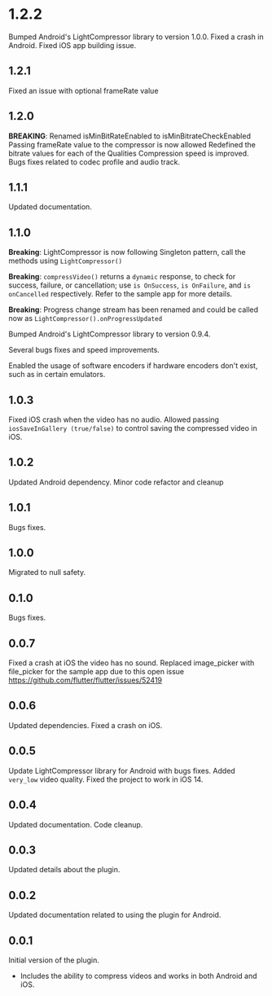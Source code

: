 
# 1.2.2

Bumped Android's LightCompressor library to version 1.0.0.
Fixed a crash in Android.
Fixed iOS app building issue.

## 1.2.1

Fixed an issue with optional frameRate value

## 1.2.0

**BREAKING**: Renamed isMinBitRateEnabled to isMinBitrateCheckEnabled
Passing frameRate value to the compressor is now allowed
Redefined the bitrate values for each of the Qualities
Compression speed is improved.
Bugs fixes related to codec profile and audio track.

## 1.1.1

Updated documentation.

## 1.1.0

**Breaking**: LightCompressor is now following Singleton pattern, call the methods using `LightCompressor()`

**Breaking**: `compressVideo()` returns a `dynamic` response, to check for success, failure, or cancellation; use `is OnSuccess`, `is OnFailure`, and `is onCancelled` respectively. Refer to the sample app for more details.

**Breaking**: Progress change stream has been renamed and could be called now as `LightCompressor().onProgressUpdated`

Bumped Android's LightCompressor library to version 0.9.4.

Several bugs fixes and speed improvements.

Enabled the usage of software encoders if hardware encoders don't exist, such as in certain emulators.

## 1.0.3

Fixed iOS crash when the video has no audio.
Allowed passing `iosSaveInGallery (true/false)` to control saving the compressed video in iOS.

## 1.0.2

Updated Android dependency.
Minor code refactor and cleanup

## 1.0.1

Bugs fixes.

## 1.0.0

Migrated to null safety.

## 0.1.0

Bugs fixes.

## 0.0.7

Fixed a crash at iOS the video has no sound.
Replaced image_picker with file_picker for the sample app due to this open issue <https://github.com/flutter/flutter/issues/52419>

## 0.0.6

Updated dependencies.
Fixed a crash on iOS.

## 0.0.5

Update LightCompressor library for Android with bugs fixes.
Added `very_low` video quality.
Fixed the project to work in iOS 14.

## 0.0.4

Updated documentation.
Code cleanup.

## 0.0.3

Updated details about the plugin.

## 0.0.2

Updated documentation related to using the plugin for Android.

## 0.0.1

Initial version of the plugin.

- Includes the ability to compress videos and works in both Android and iOS.
